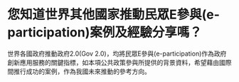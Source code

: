 # 您知道世界其他國家推動民眾E參與(e-participation)案例及經驗分享嗎？

世界各國政府推動政府2.0(Gov 2.0)，均將民眾E參與(e-participation)作為政府創新應用服務的關鍵指標，如本項公共政策參與所提供的背景資料，希望藉由國際間推行成功的案例，作為我國未來推動的參考方向。